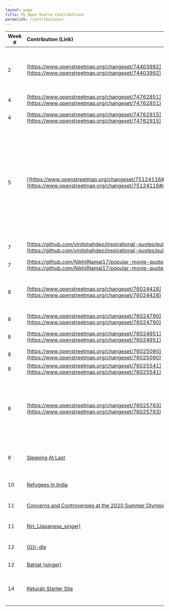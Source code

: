 ```yaml
---
layout: page
title: My Open Source Contributions
permalink: /contributions/
---
```


<!--
Type of the contribution should be "Wikipedia edit", "OpenStreet Map feature", "Project Documentation", "Project Code", "Blog Edit", etc.

The description should include a brief summary of what you did.

Replace the first row below with your contribution.

-->





| Week #   | Contribution (Link)  | Type  | Description |
|---|:---|:---|:---|
|  2   | [https://www.openstreetmap.org/changeset/74403992](https://www.openstreetmap.org/changeset/74403992) | OpenStreet Map feature | I removed a restaurant, added a supermarket and added a details for a bus stop   |
|  4  |  [https://www.openstreetmap.org/changeset/74762851](https://www.openstreetmap.org/changeset/74762851)   |  OpenStreet Map feature   |  Added Winery  |
|  4  |  [https://www.openstreetmap.org/changeset/74762915](https://www.openstreetmap.org/changeset/74762915)   |   OpenStreet Map feature  |   Added Fast Food Restaurant   |
|  5  |  [(https://www.openstreetmap.org/changeset/75124116#map=19/40.81042/-73.95243](https://www.openstreetmap.org/changeset/75124116#map=19/40.81042/-73.95243)  |   OpenStreet Map feature  |  I noticed that the local CVS in my neighborhood was missing. So I deleted the 4 buildings that were previously there and added CVS. In addition, I included the store hours and payment methods   |
|  7  |  [https://github.com/vinitshahdeo/inspirational-quotes/pull/340](https://github.com/vinitshahdeo/inspirational-quotes/pull/340)   |  HacktoberFest   |  Added Inspiration Quote  |
|  7  |  [https://github.com/NikhilNamal17/popular-movie-quotes/pull/213](https://github.com/NikhilNamal17/popular-movie-quotes/pull/213)   |  HacktoberFest  | Added Movie Quote   |
|  8  |  [https://www.openstreetmap.org/changeset/76024428](https://www.openstreetmap.org/changeset/76024428)   |   OpenStreet Map feature  |  I added a clinic in my area and included the hours of operation  |
|  8  |  [https://www.openstreetmap.org/changeset/76024790](https://www.openstreetmap.org/changeset/76024790)   |   OpenStreet Map feature  |  Added a local Shake Shack  |
|  8  |  [https://www.openstreetmap.org/changeset/76024951](https://www.openstreetmap.org/changeset/76024951)   |   OpenStreet Map feature  |  Added a local Insomnia Cookies  |
|  8  |  [https://www.openstreetmap.org/changeset/76025090](https://www.openstreetmap.org/changeset/76025090)   |   OpenStreet Map feature  |  Added a local Winery  |
|  8  |  [https://www.openstreetmap.org/changeset/76025541](https://www.openstreetmap.org/changeset/76025541)   |   OpenStreet Map feature  |  Added a local restaurant  |
|  8  |  [https://www.openstreetmap.org/changeset/76025763](https://www.openstreetmap.org/changeset/76025763)   |   OpenStreet Map feature  |  The McDonald's in my area recently closed. So I removed the information and downgraded the building |
|  8  |  [Sleeping At Last](https://en.wikipedia.org/w/index.php?title=Sleeping_at_Last&diff=prev&oldid=922440188)   |   Wikipedia Edit  | Added A Newly Released Song To Discography |
|  10 |  [Refugees In India](https://en.wikipedia.org/w/index.php?title=Refugees_in_India&diff=prev&oldid=924665749)   |   Wikipedia Edit  | Fixed Spelling + Grammar Issues |
|  11 |  [Concerns and Controversies at the 2020 Summer Olympics](https://en.wikipedia.org/w/index.php?title=Concerns_and_controversies_at_the_2020_Summer_Olympics&diff=prev&oldid=925374091)   |   Wikipedia Edit | Fixed Spelling Mistakes Issues |
|  11 |  [Riri_(Japanese_singer)](https://en.wikipedia.org/w/index.php?title=Riri_(Japanese_singer)&diff=prev&oldid=925439960)   |   Wikipedia Edit | Added Peak Position + Source |
|  12 |  [(G)I-dle](https://en.wikipedia.org/w/index.php?title=(G)I-dle&diff=prev&oldid=926702099)   |   Wikipedia Edit | Fixed Grammar Issue |
|  12 |  [Bahjat (singer)](https://en.wikipedia.org/w/index.php?title=Bahjat_(singer)&diff=prev&oldid=926703945)   |   Wikipedia Edit | Added New Song |
|  14 |  [Keturah Starter Site](https://github.com/gatsbyjs/gatsby/pull/19998)   |   GatsbyJS | Designed and created a portfolio site for developers |







